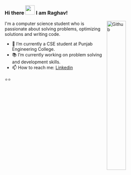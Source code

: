 <!--### Hi👋 I am Raghav!


**RAGHAVS1304/RAGHAVS1304** is a ✨ _special_ ✨ repository because its `README.md` (this file) appears on your GitHub profile.

Here are some ideas to get you started:

- 🔭 I’m currently working on ...
- 🌱 I’m currently learning ...
- 👯 I’m looking to collaborate on ...
- 🤔 I’m looking for help with ...
- 💬 Ask me about ...
- 📫 How to reach me: ...
- 😄 Pronouns: ...
- ⚡ Fun fact: ...
-->

### Hi there <img src="https://raw.githubusercontent.com/iampavangandhi/iampavangandhi/master/gifs/Hi.gif" width="30px"> I am Raghav!

<img width="35%" align="right" alt="Github" src="https://user-images.githubusercontent.com/48678280/88862734-4903af80-d201-11ea-968b-9c939d88a37c.gif" />

I'm a computer science student who is passionate about solving problems, optimizing solutions and writing code.

- 🔭 I’m currently a CSE student at Punjab Engineering College.
- 📚 I’m currently working on problem solving and development skills.
- 📫 How to reach me: [Linkedin](https://www.linkedin.com/in/raghav-sharma-0b8785270/)

⭐️⭐️
